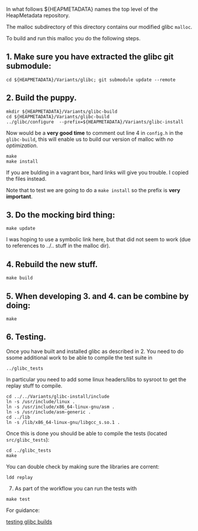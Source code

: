 In what follows  ${HEAPMETADATA} names the top level of the HeapMetadata
repository.

The malloc subdirectory of this directory contains our modified glibc `malloc`.

To build and run this malloc you do the following steps.


## 1.  Make sure you have extracted the glibc git submodule:

```
cd ${HEAPMETADATA}/Variants/glibc; git submodule update --remote
```

## 2. Build the puppy.

```
mkdir ${HEAPMETADATA}/Variants/glibc-build
cd ${HEAPMETADATA}/Variants/glibc-build
../glibc/configure  --prefix=${HEAPMETADATA}/Variants/glibc-install
```
Now would be a **very good time** to comment out line 4 in `config.h` in the
`glibc-build`, this will enable us to build our version of malloc with 
*no optimization*.
```
make
make install
```
If you are bulding in a vagrant box, hard links will give you trouble.
I copied the files instead.

Note that to test we are going to do a `make install` so the prefix is 
**very important**.

## 3. Do the mocking bird thing:

```
make update
```
I was hoping to use a symbolic link here, but that did not seem to work (due
to references to ../.. stuff in the malloc dir).

## 4. Rebuild the new stuff.

```
make build
```

## 5. When developing 3. and 4. can be combine by doing:

```
make
```

## 6. Testing. 

Once you have built and installed glibc as described in 2.
You need to do ssome additional work to be able to compile the test
suite in 
```
../glibc_tests
```
In particular you need to add some linux headers/libs to sysroot
to get the replay stuff to compile.
```
cd ../../Variants/glibc-install/include
ln -s /usr/include/linux . 
ln -s /usr/include/x86_64-linux-gnu/asm .
ln -s /usr/include/asm-generic .
cd ../lib
ln -s /lib/x86_64-linux-gnu/libgcc_s.so.1 .
```
Once this is done you should be able to compile the tests (located `src/glibc_tests`):
```
cd ../glibc_tests
make
```
You can double check by making sure the libraries are corrent:
```
ldd replay
```

7. As part of the workflow you can run the tests with 
```
make test
```

For guidance:

[testing glibc builds](https://sourceware.org/glibc/wiki/Testing/Builds)
